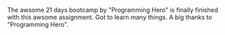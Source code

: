 The awsome 21 days bootcamp by "Programming Hero" is finally finished with this awsome assignment. Got to learn many things. A big thanks to "Programming Hero".
